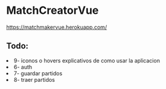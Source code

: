 # MatchCreatorVue

https://matchmakervue.herokuapp.com/

## Todo:

<li>9- iconos o hovers explicativos de como usar la aplicacion</li>
<li>6- auth</li>
<li>7- guardar partidos</li>
<li>8- traer partidos</li>
